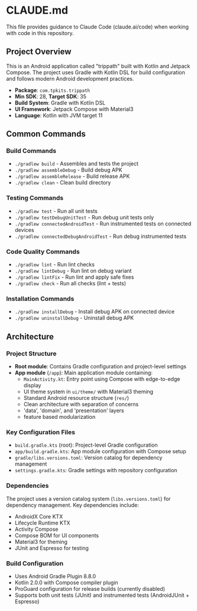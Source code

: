 # CLAUDE.md

This file provides guidance to Claude Code (claude.ai/code) when working with code in this repository.

## Project Overview

This is an Android application called "trippath" built with Kotlin and Jetpack Compose. The project uses Gradle with Kotlin DSL for build configuration and follows modern Android development practices.

- **Package**: `com.tpkits.trippath`
- **Min SDK**: 28, **Target SDK**: 35
- **Build System**: Gradle with Kotlin DSL
- **UI Framework**: Jetpack Compose with Material3
- **Language**: Kotlin with JVM target 11

## Common Commands

### Build Commands
- `./gradlew build` - Assembles and tests the project
- `./gradlew assembleDebug` - Build debug APK
- `./gradlew assembleRelease` - Build release APK
- `./gradlew clean` - Clean build directory

### Testing Commands
- `./gradlew test` - Run all unit tests
- `./gradlew testDebugUnitTest` - Run debug unit tests only
- `./gradlew connectedAndroidTest` - Run instrumented tests on connected devices
- `./gradlew connectedDebugAndroidTest` - Run debug instrumented tests

### Code Quality Commands
- `./gradlew lint` - Run lint checks
- `./gradlew lintDebug` - Run lint on debug variant
- `./gradlew lintFix` - Run lint and apply safe fixes
- `./gradlew check` - Run all checks (lint + tests)

### Installation Commands
- `./gradlew installDebug` - Install debug APK on connected device
- `./gradlew uninstallDebug` - Uninstall debug APK

## Architecture

### Project Structure
- **Root module**: Contains Gradle configuration and project-level settings
- **App module** (`/app`): Main application module containing:
  - `MainActivity.kt`: Entry point using Compose with edge-to-edge display
  - UI theme system in `ui/theme/` with Material3 theming
  - Standard Android resource structure (`res/`)
  - Clean architecture with separation of concerns
  - 'data', 'domain', and 'presentation' layers
  - feature based modularization

### Key Configuration Files
- `build.gradle.kts` (root): Project-level Gradle configuration
- `app/build.gradle.kts`: App module configuration with Compose setup
- `gradle/libs.versions.toml`: Version catalog for dependency management
- `settings.gradle.kts`: Gradle settings with repository configuration

### Dependencies
The project uses a version catalog system (`libs.versions.toml`) for dependency management. Key dependencies include:
- AndroidX Core KTX
- Lifecycle Runtime KTX  
- Activity Compose
- Compose BOM for UI components
- Material3 for theming
- JUnit and Espresso for testing

### Build Configuration
- Uses Android Gradle Plugin 8.8.0
- Kotlin 2.0.0 with Compose compiler plugin
- ProGuard configuration for release builds (currently disabled)
- Supports both unit tests (JUnit) and instrumented tests (AndroidJUnit + Espresso)